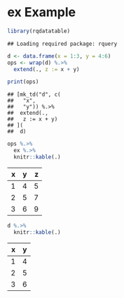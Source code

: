 ex Example
================

``` r
library(rqdatatable)
```

    ## Loading required package: rquery

``` r
d <- data.frame(x = 1:3, y = 4:6)
ops <- wrap(d) %.>%
  extend(., z := x + y)

print(ops)
```

    ## [mk_td("d", c(
    ##   "x",
    ##   "y")) %.>%
    ##  extend(.,
    ##   z := x + y)
    ## ](
    ##  d)

``` r
ops %.>%
  ex %.>%
  knitr::kable(.)
```

| x | y | z |
| -: | -: | -: |
| 1 | 4 | 5 |
| 2 | 5 | 7 |
| 3 | 6 | 9 |

``` r
d %.>%
  knitr::kable(.)
```

| x | y |
| -: | -: |
| 1 | 4 |
| 2 | 5 |
| 3 | 6 |
